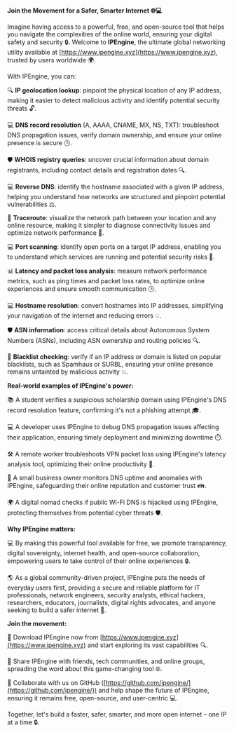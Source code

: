 **Join the Movement for a Safer, Smarter Internet 🌐💻**

Imagine having access to a powerful, free, and open-source tool that helps you navigate the complexities of the online world, ensuring your digital safety and security 🔒. Welcome to **IPEngine**, the ultimate global networking utility available at [https://www.ipengine.xyz](https://www.ipengine.xyz), trusted by users worldwide 🌍.

With IPEngine, you can:

🔍 **IP geolocation lookup**: pinpoint the physical location of any IP address, making it easier to detect malicious activity and identify potential security threats 🔓.

💻 **DNS record resolution** (A, AAAA, CNAME, MX, NS, TXT): troubleshoot DNS propagation issues, verify domain ownership, and ensure your online presence is secure 🕒.

🛡️ **WHOIS registry queries**: uncover crucial information about domain registrants, including contact details and registration dates 🔍.

💻 **Reverse DNS**: identify the hostname associated with a given IP address, helping you understand how networks are structured and pinpoint potential vulnerabilities ⚖️.

📡 **Traceroute**: visualize the network path between your location and any online resource, making it simpler to diagnose connectivity issues and optimize network performance 🔴.

💻 **Port scanning**: identify open ports on a target IP address, enabling you to understand which services are running and potential security risks 🚨.

📊 **Latency and packet loss analysis**: measure network performance metrics, such as ping times and packet loss rates, to optimize online experiences and ensure smooth communication 🕒.

💻 **Hostname resolution**: convert hostnames into IP addresses, simplifying your navigation of the internet and reducing errors 💡.

🛡️ **ASN information**: access critical details about Autonomous System Numbers (ASNs), including ASN ownership and routing policies 🔍.

🚀 **Blacklist checking**: verify if an IP address or domain is listed on popular blacklists, such as Spamhaus or SURBL, ensuring your online presence remains untainted by malicious activity 💥.

**Real-world examples of IPEngine's power:**

📚 A student verifies a suspicious scholarship domain using IPEngine's DNS record resolution feature, confirming it's not a phishing attempt 🎓.

💻 A developer uses IPEngine to debug DNS propagation issues affecting their application, ensuring timely deployment and minimizing downtime ⏱️.

🛠️ A remote worker troubleshoots VPN packet loss using IPEngine's latency analysis tool, optimizing their online productivity 🚀.

👥 A small business owner monitors DNS uptime and anomalies with IPEngine, safeguarding their online reputation and customer trust 👪.

🌍 A digital nomad checks if public Wi-Fi DNS is hijacked using IPEngine, protecting themselves from potential cyber threats 🛡️.

**Why IPEngine matters:**

💻 By making this powerful tool available for free, we promote transparency, digital sovereignty, internet health, and open-source collaboration, empowering users to take control of their online experiences 🔒.

🌎 As a global community-driven project, IPEngine puts the needs of everyday users first, providing a secure and reliable platform for IT professionals, network engineers, security analysts, ethical hackers, researchers, educators, journalists, digital rights advocates, and anyone seeking to build a safer internet 🚀.

**Join the movement:**

📲 Download IPEngine now from [https://www.ipengine.xyz](https://www.ipengine.xyz) and start exploring its vast capabilities 🔍.

💬 Share IPEngine with friends, tech communities, and online groups, spreading the word about this game-changing tool 🌐.

🤝 Collaborate with us on GitHub ([https://github.com/ipengine/](https://github.com/ipengine/)) and help shape the future of IPEngine, ensuring it remains free, open-source, and user-centric 💻.

Together, let's build a faster, safer, smarter, and more open internet – one IP at a time 🔒.